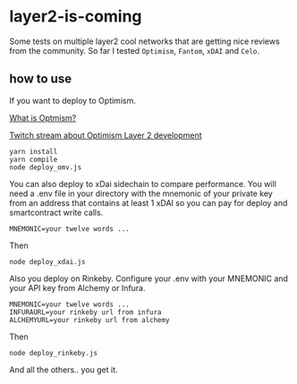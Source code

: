 # layer2-is-coming

Some tests on multiple layer2 cool networks that are getting nice reviews from the community. So far I tested `Optimism`, `Fantom`, `xDAI` and `Celo`.


## how to use

If you want to deploy to Optimism.

[What is Optmism?](https://optimism.io/)

[Twitch stream about Optimism Layer 2 development](https://www.twitch.tv/videos/863816992)

```
yarn install
yarn compile
node deploy_omv.js
```

You can also deploy to xDai sidechain to compare performance. You will need a .env file in your directory with the mnemonic of your private key from an address that contains at least 1 xDAI so you can pay for deploy and smartcontract write calls.

```
MNEMONIC=your twelve words ...
```

Then

```
node deploy_xdai.js
```

Also you deploy on Rinkeby. Configure your .env with your MNEMONIC and your API key from Alchemy or Infura.

```
MNEMONIC=your twelve words ...
INFURAURL=your rinkeby url from infura
ALCHEMYURL=your rinkeby url from alchemy
```

Then

```
node deploy_rinkeby.js
```

And all the others.. you get it.